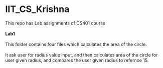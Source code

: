 # IIT_CS_Krishna <br/>
This repo has Lab assignments of CS401 course <br/><br/>
<b>Lab1</b><br/><br/>
This folder contains four files which calculates the area of the circle.<br/><br/>
It ask user for radius value input, and then calculates area of the circle for user given radius, and compares the user given radius to refernce 15.<br/>
